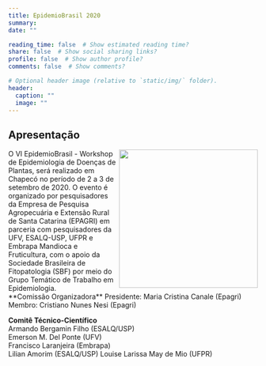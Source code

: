 ```yaml
---
title: EpidemioBrasil 2020
summary: 
date: ""

reading_time: false  # Show estimated reading time?
share: false  # Show social sharing links?
profile: false  # Show author profile?
comments: false  # Show comments?

# Optional header image (relative to `static/img/` folder).
header:
  caption: ""
  image: ""
---
```


## Apresentação

<img src = "/img/website/logo.png" align=right width = 280>
O VI EpidemioBrasil - Workshop de Epidemiologia de Doenças de Plantas, será realizado em Chapecó no período de 2 a 3 de setembro de 2020. O evento é organizado por pesquisadores da Empresa de Pesquisa Agropecuária e Extensão Rural de Santa Catarina (EPAGRI) em parceria com pesquisadores da UFV, ESALQ-USP, UFPR e Embrapa Mandioca e Fruticultura, com o apoio da Sociedade Brasileira de Fitopatologia (SBF) por meio do Grupo Temático de Trabalho em Epidemiologia.

<br>
**Comissão Organizadora**  
Presidente: Maria Cristina Canale (Epagri)  
Membro: Cristiano Nunes Nesi (Epagri)

**Comitê Técnico-Científico**  
Armando Bergamin Filho (ESALQ/USP)  
Emerson M. Del Ponte (UFV)  
Francisco Laranjeira (Embrapa)  
Lilian Amorim (ESALQ/USP)
Louise Larissa May de Mio (UFPR)  

